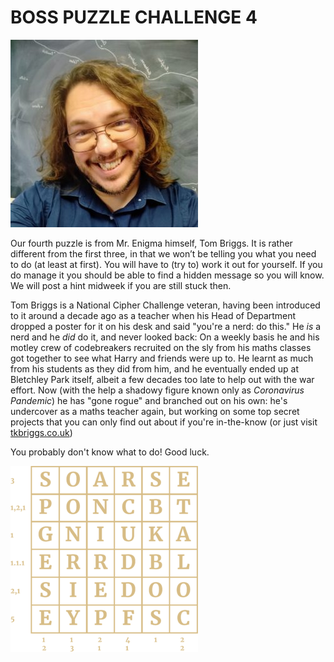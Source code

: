 # BOSS PUZZLE CHALLENGE 4

![](MnOGCtPJ.jpg-medium-300x300.jpeg)

Our fourth puzzle is from Mr. Enigma himself, Tom Briggs. It is rather different from the first three, in that we won’t be telling you what you need to do (at least at first). You will have to (try to) work it out for yourself. If you do manage it you should be able to find a hidden message so you will know. We will post a hint midweek if you are still stuck then.

Tom Briggs is a National Cipher Challenge veteran, having been introduced to it around a decade ago as a teacher when his Head of Department dropped a poster for it on his desk and said "you're a nerd: do this." He *is* a nerd and he *did* do it, and never looked back: On a weekly basis he and his motley crew of codebreakers recruited on the sly from his maths classes got together to see what Harry and friends were up to. He learnt as much from his students as they did from him, and he eventually ended up at Bletchley Park itself, albeit a few decades too late to help out with the war effort. Now (with the help a shadowy figure known only as *Coronavirus Pandemic*) he has "gone rogue" and branched out on his own: he's undercover as a maths teacher again, but working on some top secret projects that you can only find out about if you're in-the-know (or just visit [tkbriggs.co.uk](http://tkbriggs.co.uk))

You probably don't know what to do! Good luck.

![](Tom-grid-300x298.png)
